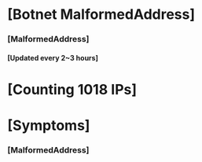 # [Botnet MalformedAddress]
### [MalformedAddress]
#### [Updated every 2~3 hours]

# [Counting 1018 IPs]

# [Symptoms] 
###   [MalformedAddress]
